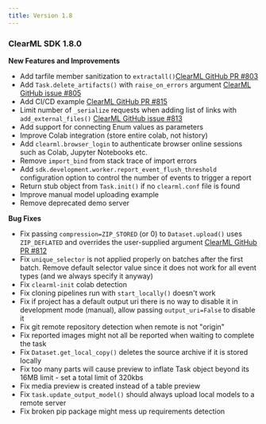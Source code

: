 ```yaml
---
title: Version 1.8
---
```


### ClearML SDK 1.8.0

**New Features and Improvements**
* Add tarfile member sanitization to `extractall()`[ClearML GitHub PR #803](https://github.com/allegroai/clearml/pull/803)
* Add `Task.delete_artifacts()` with `raise_on_errors` argument [ClearML GitHub issue #805](https://github.com/allegroai/clearml/issues/805)
* Add CI/CD example [ClearML GitHub PR #815](https://github.com/allegroai/clearml/pull/815)
* Limit number of `_serialize` requests when adding list of links with `add_external_files()` [ClearML GitHub issue #813](https://github.com/allegroai/clearml/issues/813)
* Add support for connecting Enum values as parameters
* Improve Colab integration (store entire colab, not history)
* Add `clearml.browser_login` to authenticate browser online sessions such as Colab, Jupyter Notebooks etc.
* Remove `import_bind` from stack trace of import errors
* Add `sdk.development.worker.report_event_flush_threshold` configuration option to control the number of events to trigger a report
* Return stub object from `Task.init()` if no `clearml.conf` file is found
* Improve manual model uploading example
* Remove deprecated demo server

**Bug Fixes**
* Fix passing `compression=ZIP_STORED` (or 0) to `Dataset.upload()` uses `ZIP_DEFLATED` and overrides the user-supplied 
argument [ClearML GitHub PR #812](https://github.com/allegroai/clearml/pull/812)
* Fix `unique_selector` is not applied properly on batches after the first batch. Remove default selector value since 
it does not work for all event types (and we always specify it anyway)
* Fix `clearml-init` colab detection
* Fix cloning pipelines run with `start_locally()` doesn't work
* Fix if project has a default output uri there is no way to disable it in development mode (manual), allow passing 
`output_uri=False` to disable it
* Fix git remote repository detection when remote is not "origin"
* Fix reported images might not all be reported when waiting to complete the task
* Fix `Dataset.get_local_copy()` deletes the source archive if it is stored locally
* Fix too many parts will cause preview to inflate Task object beyond its 16MB limit - set a total limit of 320kbs
* Fix media preview is created instead of a table preview
* Fix `task.update_output_model()` should always upload local models to a remote server
* Fix broken pip package might mess up requirements detection